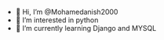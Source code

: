 - 👋 Hi, I’m @Mohamedanish2000
- 👀 I’m interested in python
- 🌱 I’m currently learning Django and MYSQL


<!---
Mohamedanish2000/Mohamedanish2000 is a ✨ special ✨ repository because its `README.md` (this file) appears on your GitHub profile.
You can click the Preview link to take a look at your changes.
--->
